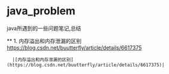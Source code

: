 # java_problem
java所遇到的一些问题笔记,总结

** 1. 内存溢出和内存泄漏的区别
      https://blog.csdn.net/buutterfly/article/details/6617375
      
      |[内存溢出和内存泄漏的区别](https://blog.csdn.net/buutterfly/article/details/6617375)|
  
